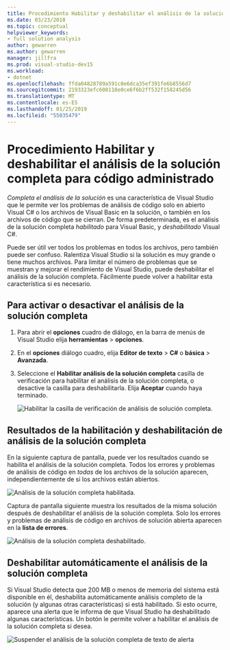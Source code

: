 ```yaml
---
title: Procedimiento Habilitar y deshabilitar el análisis de la solución completa para código administrado
ms.date: 03/23/2018
ms.topic: conceptual
helpviewer_keywords:
- full solution analysis
author: gewarren
ms.author: gewarren
manager: jillfra
ms.prod: visual-studio-dev15
ms.workload:
- dotnet
ms.openlocfilehash: ffda04828789a591c0e6dca35ef391fe6b8556d7
ms.sourcegitcommit: 2193323efc608118e0ce6f6b2ff532f158245d56
ms.translationtype: MT
ms.contentlocale: es-ES
ms.lasthandoff: 01/25/2019
ms.locfileid: "55035479"
---
```

# <a name="how-to-enable-and-disable-full-solution-analysis-for-managed-code"></a>Procedimiento Habilitar y deshabilitar el análisis de la solución completa para código administrado

*Completa el análisis de la solución* es una característica de Visual Studio que le permite ver los problemas de análisis de código solo en abierto Visual C# o los archivos de Visual Basic en la solución, o también en los archivos de código que se cierran. De forma predeterminada, es el análisis de la solución completa *habilitado* para Visual Basic, y *deshabilitado* Visual C#.

Puede ser útil ver todos los problemas en todos los archivos, pero también puede ser confuso. Ralentiza Visual Studio si la solución es muy grande o tiene muchos archivos. Para limitar el número de problemas que se muestran y mejorar el rendimiento de Visual Studio, puede deshabilitar el análisis de la solución completa. Fácilmente puede volver a habilitar esta característica si es necesario.

## <a name="to-toggle-full-solution-analysis"></a>Para activar o desactivar el análisis de la solución completa

1. Para abrir el **opciones** cuadro de diálogo, en la barra de menús de Visual Studio elija **herramientas** > **opciones**.

1. En el **opciones** diálogo cuadro, elija **Editor de texto**  >  **C#** o **básica**  >  **Avanzada**.

1. Seleccione el **Habilitar análisis de la solución completa** casilla de verificación para habilitar el análisis de la solución completa, o desactive la casilla para deshabilitarla. Elija **Aceptar** cuando haya terminado.

    ![Habilitar la casilla de verificación de análisis de solución completa.](../code-quality/media/options-enable-full-solution-analysis.png)

## <a name="results-of-enabling-and-disabling-full-solution-analysis"></a>Resultados de la habilitación y deshabilitación de análisis de la solución completa

En la siguiente captura de pantalla, puede ver los resultados cuando se habilita el análisis de la solución completa. Todos los errores y problemas de análisis de código en *todas* de los archivos de la solución aparecen, independientemente de si los archivos están abiertos.

![Análisis de la solución completa habilitada.](../code-quality/media/fsa_enabled.png)

Captura de pantalla siguiente muestra los resultados de la misma solución después de deshabilitar el análisis de la solución completa. Solo los errores y problemas de análisis de código en archivos de solución abierta aparecen en la **lista de errores**.

![Análisis de la solución completa deshabilitado.](../code-quality/media/fsa_disabled.png)

## <a name="automatically-disable-full-solution-analysis"></a>Deshabilitar automáticamente el análisis de la solución completa

Si Visual Studio detecta que 200 MB o menos de memoria del sistema está disponible en él, deshabilita automáticamente análisis completo de la solución (y algunas otras características) si está habilitado. Si esto ocurre, aparece una alerta que le informa de que Visual Studio ha deshabilitado algunas características. Un botón le permite volver a habilitar el análisis de la solución completa si desea.

![Suspender el análisis de la solución completa de texto de alerta](../code-quality/media/fsa_alert.png)